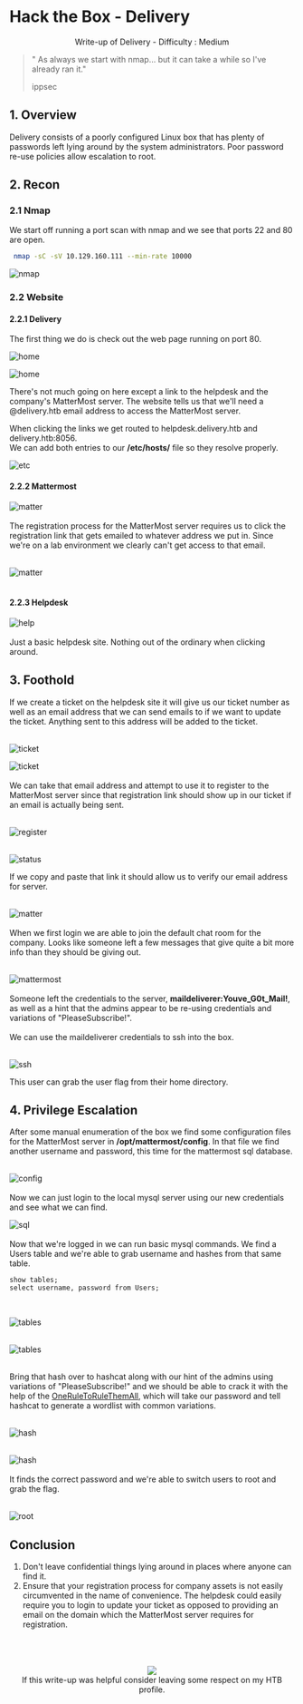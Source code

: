 # Hack the Box - Delivery


<div style="text-align:center">Write-up of Delivery - Difficulty : Medium </div>

<!--more-->

>" As always we start with nmap... but it can take a while so I've already ran it."
>
>ippsec

## 1. Overview

Delivery consists of a poorly configured Linux box that has plenty of passwords left lying around by the system administrators. Poor password re-use policies allow escalation to root.  

## 2. Recon

### 2.1 Nmap
We start off running a port scan with nmap and we see that ports 22 and 80 are open.


``` bash 
 nmap -sC -sV 10.129.160.111 --min-rate 10000
```

![nmap](nmap.png)


### 2.2 Website
#### 2.2.1 Delivery

The first thing we do is check out the web page running on port 80.  

![home](website1.png)  

![home](website1-2.png)  

There's not much going on here except a link to the helpdesk and the company's MatterMost server. The website tells us that we'll need a @delivery.htb email address to access the MatterMost server.  

When clicking the links we get routed to helpdesk.delivery.htb and delivery.htb:8056.  
We can add both entries to our **/etc/hosts/** file so they resolve properly.  

![etc](etchost2.png)

#### 2.2.2 Mattermost

![matter](mattermost1.png)  
<br>
The registration process for the MatterMost server requires us to click the registration link that gets emailed to whatever address we put in. Since we're on a lab environment we clearly can't get access to that email.  
<br>

![matter](register1.png)  
<br>
#### 2.2.3 Helpdesk

![help](helpdesk.png)  
<br>
Just a basic helpdesk site. Nothing out of the ordinary when clicking around.  

## 3. Foothold

If we create a ticket on the helpdesk site it will give us our ticket number as well as an email address that we can send emails to if we want to update the ticket. Anything sent to this address will be added to the ticket.  
<br>

![ticket](ticket1.png)  

![ticket](ticket2.png)  
<br>
We can take that email address and attempt to use it to register to the MatterMost server since that registration link should show up in our ticket if an email is actually being sent.  
<br>

![register](status1.png)  
<br>

![status](status2.png)  

If we copy and paste that link it should allow us to verify our email address for server.  
<br> 

![matter](verify.png)  
<br>
When we first login we are able to join the default chat room for the company. Looks like someone left a few messages that give quite a bit more info than they should be giving out.  
<br>

![mattermost](chat1.png)  
<br>
Someone left the credentials to the server, **maildeliverer:Youve_G0t_Mail!**, as well as a hint that the admins appear to be re-using credentials and variations of "PleaseSubscribe!".  
<br>
We can use the maildeliverer credentials to ssh into the box.  
<br>

![ssh](ssh1.png)  

This user can grab the user flag from their home directory.  


## 4. Privilege Escalation

After some manual enumeration of the box we find some configuration files for the MatterMost server in **/opt/mattermost/config**. In that file we find another username and password, this time for the mattermost sql database.  
<br>

![config](config.png)  
<br>
Now we can just login to the local mysql server using our new credentials and see what we can find.  


![sql](mariadb.png)  
<br>
Now that we're logged in we can run basic mysql commands. We find a Users table and we're able to grab username and hashes from that same table.  
```
show tables;
select username, password from Users;
```
<br>


![tables](tables1.png)  
<br>

![tables](tables2.png)  
<br>

Bring that hash over to hashcat along with our hint of the admins using variations of "PleaseSubscribe!" and we should be able to crack it with the help of the [OneRuleToRuleThemAll](https://github.com/NotSoSecure/password_cracking_rules), which will take our password and tell hashcat to generate a wordlist with common variations.  
<br>

![hash](hashcat1.png)  
<br>

![hash](hash2.png)  
<br>
It finds the correct password and we're able to switch users to root and grab the flag.  
<br>

![root](root.png)  


## Conclusion

1. Don't leave confidential things lying around in places where anyone can find it. 
2. Ensure that your registration process for company assets is not easily circumvented in the name of convenience. The helpdesk could easily require you to login to update your ticket as opposed to providing an email on the domain which the MatterMost server requires for registration.  

<br>
<br>
<br>

<div style="text-align:center"><a href="https://www.hackthebox.eu/home/users/profile/190484"><img src="https://www.hackthebox.eu/badge/image/190484"></a></div>
<div style="text-align:center">If this write-up was helpful consider leaving some respect on my HTB profile.</div>

